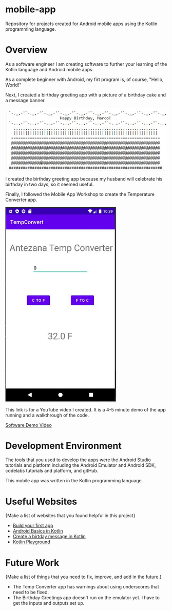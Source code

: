 # mobile-app
Repository for projects created for Android mobile apps using the Kotlin programming language.

# Overview

As a software engineer I am creating software to further your learning of the Kotlin language and Android mobile apps. 

As a complete beginner with Android, my firt program is, of course, "Hello, World!" 

Next, I created a birthday greeting app with a picture of a birthday cake and a message banner. 

![Birthday Greeting App](/Birthday/birthday.JPG)

I created the birthday greeting app because my husband will celebrate his birthday in two days, so it seemed useful.

Finally, I followed the Mobile App Workshop to create the Temperature Converter app.

![Temp Converter App](/Temp%20Converter/temp.JPG)

This link is for a YouTube video I created. It is a 4-5 minute demo of the app running and a walkthrough of the code.

[Software Demo Video](http://youtube.link.goes.here)

# Development Environment

The tools that you used to develop the apps were the Android Studio tutorials and platform including the Android Emulator and Android SDK, codelabs tutorials and platform, and gitHub.

This mobile app was written in the Kotlin programming language.

# Useful Websites

{Make a list of websites that you found helpful in this project}
* [Build your first app](https://developer.android.com/studio)
* [Android Basics in Kotlin](http://url.link.goes.here)
* [Create a birtday message in Kotlin](https://developer.android.com/codelabs/basic-android-kotlin-training-kotlin-birthday-message#0)
* [Kotlin Playground](https://developer.android.com/training/kotlinplayground)


# Future Work

{Make a list of things that you need to fix, improve, and add in the future.}
* The Temp Converter app has warnings about using underscores that need to be fixed.
* The Birthday Greetings app doesn't run on the emulator yet. I have to get the inputs and outputs set up.

